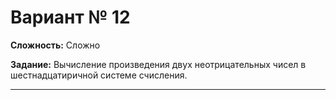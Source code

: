 # Вариант № 12
**Сложность:** Сложно

**Задание:**  Вычисление произведения двух неотрицательных чисел в шестнадцатиричной системе счисления.

---